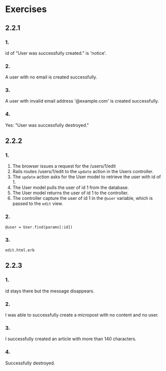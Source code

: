 # Exercises

## 2.2.1

### 1. 
id of "User was successfully created." is 'notice'.
### 2. 
A user with no email is created successfully.
### 3.
A user with invalid email address '@example.com' is created successfully.
### 4.
Yes: "User was successfully destroyed."

## 2.2.2
### 1. 
1. The browser issues a request for the /users/1/edit
2. Rails routes /users/1/edit to the `update` action in the Users controller.
3. The `update` action asks for the User model to retrieve the user with id of 1.
4. The User model pulls the user of id 1 from the database.
5. The User model returns the user of id 1 to the controller.
6. The controller capture the user of id 1 in the `@user` variable, which is passed to the `edit` view.
### 2.
    @user = User.find(params[:id])
### 3.
    edit.html.erb

## 2.2.3
### 1.
id stays there but the message disappears.
### 2.
I was able to successfully create a micropost with no content and no user.
### 3.
I successfully created an article with more than 140 characters.
### 4.
Successfully destroyed.
